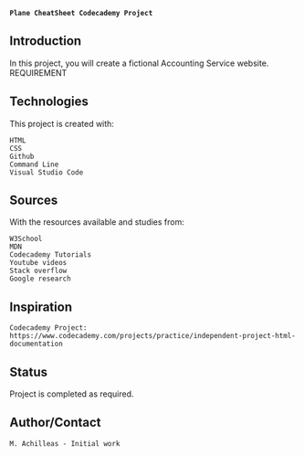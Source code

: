 **`Plane CheatSheet Codecademy Project`**

## Introduction

In this project, you will create a fictional Accounting Service website. 
REQUIREMENT



## Technologies

This project is created with:

    HTML
    CSS
    Github
    Command Line
    Visual Studio Code

## Sources

With the resources available and studies from:

    W3School
    MDN
    Codecademy Tutorials
    Youtube videos
    Stack overflow
    Google research
    

## Inspiration

    Codecademy Project: https://www.codecademy.com/projects/practice/independent-project-html-documentation

## Status

Project is completed as required.

## Author/Contact

    M. Achilleas - Initial work
   
    
